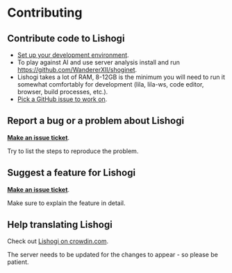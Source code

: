 # Contributing

## Contribute code to Lishogi

- [Set up your development environment](https://github.com/WandererXII/lishogi/wiki/Lishogi-Development-Setup).
- To play against AI and use server analysis install and run https://github.com/WandererXII/shoginet.
- Lishogi takes a lot of RAM, 8-12GB is the minimum you will need to run it somewhat comfortably for development (lila, lila-ws, code editor, browser, build processes, etc.). 
- [Pick a GitHub issue to work on](https://github.com/WandererXII/lishogi/issues).

## Report a bug or a problem about Lishogi

[**Make an issue ticket**](https://github.com/WandererXII/lishogi/issues/new).

Try to list the steps to reproduce the problem.

## Suggest a feature for Lishogi

[**Make an issue ticket**](https://github.com/WandererXII/lishogi/issues/new).

Make sure to explain the feature in detail.

## Help translating Lishogi

Check out [Lishogi on crowdin.com](https://crowdin.com/project/lishogi).

The server needs to be updated for the changes to appear - so please be patient.
